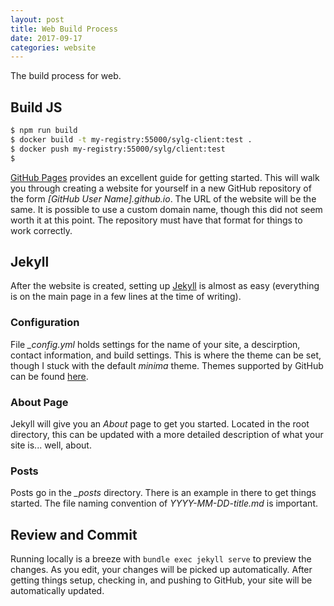 ```yaml
---
layout: post
title: Web Build Process
date: 2017-09-17
categories: website
---
```


The build process for web.

## Build JS

```bash
$ npm run build
$ docker build -t my-registry:55000/sylg-client:test . 
$ docker push my-registry:55000/sylg/client:test
$ 
```

[GitHub Pages](https://pages.github.com) provides an excellent guide for getting started. This will walk you through creating a website for yourself in a new GitHub repository of the form *[GitHub User Name].github.io*. The URL of the website will be the same.  It is possible to use a custom domain name, though this did not seem worth it at this point. The repository must have that format for things to work correctly.  

## Jekyll

After the website is created, setting up [Jekyll](https://jekyllrb.com) is almost as easy (everything is on the main page in a few lines at the time of writing).  

### Configuration

File *_config.yml* holds settings for the name of your site, a descirption, contact information, and build settings.  This is where the theme can be set, though I stuck with the default *minima* theme. Themes supported by GitHub can be found [here](https://pages.github.com/themes/).

### About Page

Jekyll will give you an *About* page to get you started. Located in the root directory, this can be updated with a more detailed description of what your site is... well, about.

### Posts

Posts go in the *_posts* directory.  There is an example in there to get things started. The file naming convention of *YYYY-MM-DD-title.md* is important.

## Review and Commit

Running locally is a breeze with `bundle exec jekyll serve` to preview the changes.  As you edit, your changes will be picked up automatically.  After getting things setup, checking in, and pushing to GitHub, your site will be automatically updated. 
